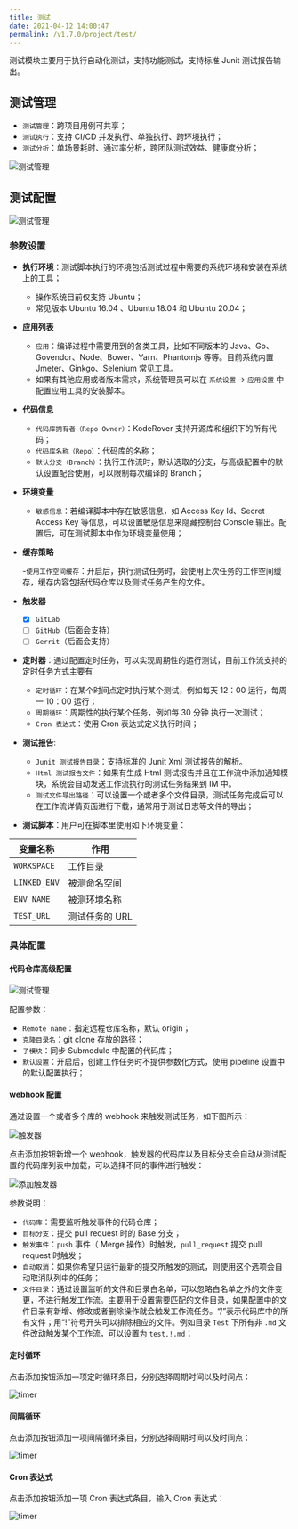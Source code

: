 ```yaml
---
title: 测试
date: 2021-04-12 14:00:47
permalink: /v1.7.0/project/test/
---
```


测试模块主要用于执行自动化测试，支持功能测试，支持标准 Junit 测试报告输出。

## 测试管理

- `测试管理`：跨项目用例可共享；
- `测试执行`：支持 CI/CD 并发执行、单独执行、跨环境执行；
- `测试分析`：单场景耗时、通过率分析，跨团队测试效益、健康度分析；

![测试管理](./_images/test.png)

## 测试配置

![测试管理](./_images/add-test.png)

### 参数设置

- **执行环境**：测试脚本执行的环境包括测试过程中需要的系统环境和安装在系统上的工具；

  - 操作系统目前仅支持 Ubuntu；
  - 常见版本 Ubuntu 16.04 、Ubuntu 18.04 和 Ubuntu 20.04；

- **应用列表**

  - `应用`：编译过程中需要用到的各类工具，比如不同版本的 Java、Go、Govendor、Node、Bower、Yarn、Phantomjs 等等。目前系统内置 Jmeter、Ginkgo、Selenium 常见工具。
  - 如果有其他应用或者版本需求，系统管理员可以在 `系统设置` -> `应用设置` 中配置应用工具的安装脚本。

- **代码信息**

  - `代码库拥有者（Repo Owner）`：KodeRover 支持开源库和组织下的所有代码；
  - `代码库名称（Repo）`：代码库的名称；
  - `默认分支（Branch）`：执行工作流时，默认选取的分支，与高级配置中的默认设置配合使用，可以限制每次编译的 Branch；

- **环境变量**

  - `敏感信息`：若编译脚本中存在敏感信息，如 Access Key Id、Secret Access Key 等信息，可以设置敏感信息来隐藏控制台 Console 输出。配置后，可在测试脚本中作为环境变量使用；

- **缓存策略**

  -`使用工作空间缓存`：开启后，执行测试任务时，会使用上次任务的工作空间缓存，缓存内容包括代码仓库以及测试任务产生的文件。

- **触发器**

  - [x] `GitLab`
  - [ ] `GitHub`（后面会支持）
  - [ ] `Gerrit`（后面会支持）

- **定时器**：通过配置定时任务，可以实现周期性的运行测试，目前工作流支持的定时任务方式主要有

  - `定时循环`：在某个时间点定时执行某个测试，例如每天 12：00 运行，每周一 10：00 运行；
  - `周期循环`：周期性的执行某个任务，例如每 30 分钟 执行一次测试；
  - `Cron 表达式`：使用 Cron 表达式定义执行时间；

- **测试报告**:

  - `Junit 测试报告目录`：支持标准的 Junit Xml 测试报告的解析。
  - `Html 测试报告文件`：如果有生成 Html 测试报告并且在工作流中添加通知模块，系统会自动发送工作流执行的测试任务结果到 IM 中。
  - `测试文件导出路径`：可以设置一个或者多个文件目录，测试任务完成后可以在工作流详情页面进行下载，通常用于测试日志等文件的导出；

- **测试脚本**：用户可在脚本里使用如下环境变量：

| 变量名称     | 作用         |
| ------------ | ------------ |
| `WORKSPACE`  | 工作目录     |
| `LINKED_ENV` | 被测命名空间  |
| `ENV_NAME`   | 被测环境名称  |
| `TEST_URL`   | 测试任务的 URL|

### 具体配置

#### 代码仓库高级配置

![测试管理](./_images/advanced-oauth.png)

配置参数：

- `Remote name`：指定远程仓库名称，默认 origin；
- `克隆目录名`：git clone 存放的路径；
- `子模块`：同步 Submodule 中配置的代码库；
- `默认设置`：开启后，创建工作任务时不提供参数化方式，使用 pipeline 设置中的默认配置执行；

#### webhook 配置

通过设置一个或者多个库的 webhook 来触发测试任务，如下图所示：

![触发器](./_images/trigger.png)

点击添加按钮新增一个 webhook，触发器的代码库以及目标分支会自动从测试配置的代码库列表中加载，可以选择不同的事件进行触发：

![添加触发器](./_images/add_trigger.png)

参数说明：

- `代码库`：需要监听触发事件的代码仓库；
- `目标分支`：提交 pull request 时的 Base 分支；
- `触发事件`：`push` 事件（ Merge 操作）时触发，`pull_request` 提交 pull request 时触发；
- `自动取消`：如果你希望只运行最新的提交所触发的测试，则使用这个选项会自动取消队列中的任务；
- `文件目录`：通过设置监听的文件和目录白名单，可以忽略白名单之外的文件变更，不进行触发工作流。主要用于设置需要匹配的文件目录，如果配置中的文件目录有新增、修改或者删除操作就会触发工作流任务。“/”表示代码库中的所有文件；用“!”符号开头可以排除相应的文件。例如目录 `Test` 下所有非 `.md` 文件改动触发某个工作流，可以设置为 `test,!.md`；

#### 定时循环

点击添加按钮添加一项定时循环条目，分别选择周期时间以及时间点：

![timer](./_images/fixed_timer.png)

#### 间隔循环

点击添加按钮添加一项间隔循环条目，分别选择周期时间以及时间点：

![timer](./_images/space_timer.png)

#### Cron 表达式

点击添加按钮添加一项 Cron 表达式条目，输入 Cron 表达式：

![timer](./_images/cron_timer.png)

